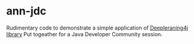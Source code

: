 # ann-jdc
Rudimentary code to demonstrate a simple application of [Deepleraning4j library](https://deeplearning4j.org/)
Put togeather for a Java Developer Community session.
